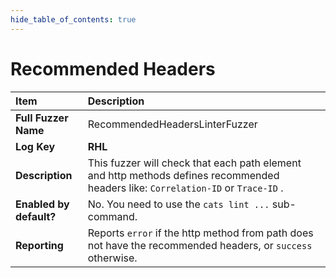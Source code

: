 ```yaml
--- 
hide_table_of_contents: true
---
```


# Recommended Headers

| Item                                                                | Description                                                                                                                       |
|:--------------------------------------------------------------------|:----------------------------------------------------------------------------------------------------------------------------------|
| **Full Fuzzer Name**                                                | RecommendedHeadersLinterFuzzer                                                                                                    |
| **Log Key**                                                         | **RHL**                                                                                                                           |
| **Description**                                                     | This fuzzer will check that each path element and http methods defines recommended headers like: `Correlation-ID` or `Trace-ID` . |
| **Enabled by default?**                                             | No. You need to use the `cats lint ...` sub-command.                                                                              |                                                                                                                                                                                                                                                                                                                                                                                                                                     |
| **Reporting**                                                       | Reports `error` if the http method from path does not have the recommended headers, or `success` otherwise.                       | 
